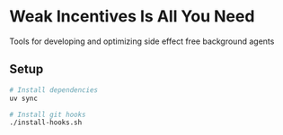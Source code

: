 # Weak Incentives Is All You Need
Tools for developing and optimizing side effect free background agents

## Setup

```bash
# Install dependencies
uv sync

# Install git hooks
./install-hooks.sh
```
